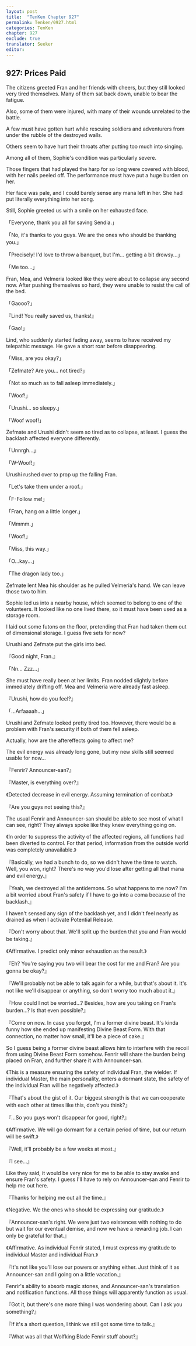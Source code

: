 ```yaml
---
layout: post
title:  "TenKen Chapter 927"
permalink: Tenken/0927.html
categories: TenKen
chapter: 927
exclude: true
translator: Seeker
editor: 
---
```

<h2>927: Prices Paid</h2>

The citizens greeted Fran and her friends with cheers, but they still looked very tired themselves. Many of them sat back down, unable to bear the fatigue.

Also, some of them were injured, with many of their wounds unrelated to the battle.

A few must have gotten hurt while rescuing soldiers and adventurers from under the rubble of the destroyed walls.

Others seem to have hurt their throats after putting too much into singing.

Among all of them, Sophie's condition was particularly severe.

Those fingers that had played the harp for so long were covered with blood, with her nails peeled off. The performance must have put a huge burden on her.

Her face was pale, and I could barely sense any mana left in her. She had put literally everything into her song.

Still, Sophie greeted us with a smile on her exhausted face.

「Everyone, thank you all for saving Sendia.」

「No, it's thanks to you guys. We are the ones who should be thanking you.」

「Precisely! I'd love to throw a banquet, but I'm... getting a bit drowsy...」

「Me too...」

Fran, Mea, and Velmeria looked like they were about to collapse any second now. After pushing themselves so hard, they were unable to resist the call of the bed.

「Gaooo?」

『Lind! You really saved us, thanks!』

「Gao!」

Lind, who suddenly started fading away, seems to have received my telepathic message. He gave a short roar before disappearing.

「Miss, are you okay?」

「Zefmate? Are you... not tired?」

「Not so much as to fall asleep immediately.」

「Woof!」

「Urushi... so sleepy.」

「Woof woof!」

Zefmate and Urushi didn't seem so tired as to collapse, at least. I guess the backlash affected everyone differently.

「Unnrgh...」

「W-Woof!」

Urushi rushed over to prop up the falling Fran.

「Let's take them under a roof.」

「F-Follow me!」

「Fran, hang on a little longer.」

「Mmmm.」

「Woof!」

「Miss, this way.」

「O...kay...」

「The dragon lady too.」

Zefmate lent Mea his shoulder as he pulled Velmeria's hand. We can leave those two to him.

Sophie led us into a nearby house, which seemed to belong to one of the volunteers. It looked like no one lived there, so it must have been used as a storage room.

I laid out some futons on the floor, pretending that Fran had taken them out of dimensional storage. I guess five sets for now?

Urushi and Zefmate put the girls into bed.

『Good night, Fran.』

「Nn... Zzz...」

She must have really been at her limits. Fran nodded slightly before immediately drifting off. Mea and Velmeria were already fast asleep.

『Urushi, how do you feel?』

「...Arfaaaah...」

Urushi and Zefmate looked pretty tired too. However, there would be a problem with Fran's security if both of them fell asleep.

Actually, how are the aftereffects going to affect me?

The evil energy was already long gone, but my new skills still seemed usable for now...

『Fenrir? Announcer-san?』

『Master, is everything over?』

《Detected decrease in evil energy. Assuming termination of combat.》

『Are you guys not seeing this?』

The usual Fenrir and Announcer-san should be able to see most of what I can see, right? They always spoke like they knew everything going on.

《In order to suppress the activity of the affected regions, all functions had been diverted to control. For that period, information from the outside world was completely unavailable.》

『Basically, we had a bunch to do, so we didn't have the time to watch. Well, you won, right? There's no way you'd lose after getting all that mana and evil energy.』

『Yeah, we destroyed all the antidemons. So what happens to me now? I'm a bit worried about Fran's safety if I have to go into a coma because of the backlash.』

I haven't sensed any sign of the backlash yet, and I didn't feel nearly as drained as when I activate Potential Release.

『Don't worry about that. We'll split up the burden that you and Fran would be taking.』

《Affirmative. I predict only minor exhaustion as the result.》

『Eh? You're saying you two will bear the cost for me and Fran? Are you gonna be okay?』

『We'll probably not be able to talk again for a while, but that's about it. It's not like we'll disappear or anything, so don't worry too much about it.』

『How could I not be worried...? Besides, how are you taking on Fran's burden...? Is that even possible?』

『Come on now. In case you forgot, I'm a former divine beast. It's kinda funny how she ended up manifesting Divine Beast Form. With that connection, no matter how small, it'll be a piece of cake.』

So I guess being a former divine beast allows him to interfere with the recoil from using Divine Beast Form somehow. Fenrir will share the burden being placed on Fran, and further share it with Announcer-san.

《This is a measure ensuring the safety of individual Fran, the wielder. If individual Master, the main personality, enters a dormant state, the safety of the individual Fran will be negatively affected.》

『That's about the gist of it. Our biggest strength is that we can cooperate with each other at times like this, don't you think?』

『...So you guys won't disappear for good, right?』

《Affirmative. We will go dormant for a certain period of time, but our return will be swift.》

『Well, it'll probably be a few weeks at most.』

『I see...』

Like they said, it would be very nice for me to be able to stay awake and ensure Fran's safety. I guess I'll have to rely on Announcer-san and Fenrir to help me out here.

『Thanks for helping me out all the time.』

《Negative. We the ones who should be expressing our gratitude.》

『Announcer-san's right. We were just two existences with nothing to do but wait for our eventual demise, and now we have a rewarding job. I can only be grateful for that.』

《Affirmative. As individual Fenrir stated, I must express my gratitude to individual Master and individual Fran.》

『It's not like you'll lose our powers or anything either. Just think of it as Announcer-san and I going on a little vacation.』

Fenrir's ability to absorb magic stones, and Announcer-san's translation and notification functions. All those things will apparently function as usual.

『Got it, but there's one more thing I was wondering about. Can I ask you something?』

『If it's a short question, I think we still got some time to talk.』

『What was all that Wolfking Blade Fenrir stuff about?』



